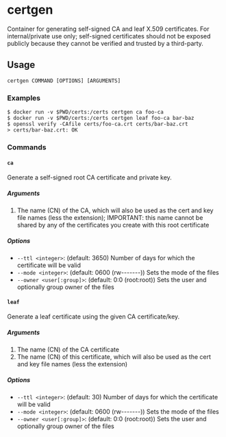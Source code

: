 # certgen

Container for generating self-signed CA and leaf X.509 certificates. For
internal/private use only; self-signed certificates should not be exposed
publicly because they cannot be verified and trusted by a third-party.

## Usage

```shell
certgen COMMAND [OPTIONS] [ARGUMENTS]
```

### Examples

```shell
$ docker run -v $PWD/certs:/certs certgen ca foo-ca
$ docker run -v $PWD/certs:/certs certgen leaf foo-ca bar-baz
$ openssl verify -CAfile certs/foo-ca.crt certs/bar-baz.crt
> certs/bar-baz.crt: OK
```

### Commands

#### `ca`

Generate a self-signed root CA certificate and private key.

##### Arguments

1. The name (CN) of the CA, which will also be used as the cert and key file
   names (less the extension); IMPORTANT: this name cannot be shared by any of
   the certificates you create with this root certificate

##### Options

- `--ttl <integer>`: (default: 3650) Number of days for which the certificate
  will be valid
- `--mode <integer>`: (default: 0600 (rw-------)) Sets the mode of the files
- `--owner <user[:group]>`: (default: 0:0 (root:root)) Sets the user and
  optionally group owner of the files

#### `leaf`

Generate a leaf certificate using the given CA certificate/key.

##### Arguments

1. The name (CN) of the CA certificate
2. The name (CN) of this certificate, which will also be used as the cert and
   key file names (less the extension)

##### Options

- `--ttl <integer>`: (default: 30) Number of days for which the certificate
  will be valid
- `--mode <integer>`: (default: 0600 (rw-------)) Sets the mode of the files
- `--owner <user[:group]>`: (default: 0:0 (root:root)) Sets the user and
  optionally group owner of the files

